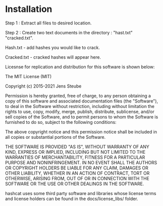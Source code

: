 # Installation

Step 1 : Extract all files to desired location. 

Step 2 : Create two text documents in the directory : "hast.txt" "cracked.txt". 

Hash.txt - add hashes you would like to crack. 

Cracked.txt - cracked hashes will appear here. 

Licesnse for replication and distribution for this software is shown below:

  The MIT License (MIT)

  Copyright (c) 2015-2021 Jens Steube

  Permission is hereby granted, free of charge, to any person obtaining a copy
  of this software and associated documentation files (the "Software"), to deal
  in the Software without restriction, including without limitation the rights
  to use, copy, modify, merge, publish, distribute, sublicense, and/or sell
  copies of the Software, and to permit persons to whom the Software is
  furnished to do so, subject to the following conditions:

  The above copyright notice and this permission notice shall be included in all
  copies or substantial portions of the Software.

  THE SOFTWARE IS PROVIDED "AS IS", WITHOUT WARRANTY OF ANY KIND, EXPRESS OR
  IMPLIED, INCLUDING BUT NOT LIMITED TO THE WARRANTIES OF MERCHANTABILITY,
  FITNESS FOR A PARTICULAR PURPOSE AND NONINFRINGEMENT. IN NO EVENT SHALL THE
  AUTHORS OR COPYRIGHT HOLDERS BE LIABLE FOR ANY CLAIM, DAMAGES OR OTHER
  LIABILITY, WHETHER IN AN ACTION OF CONTRACT, TORT OR OTHERWISE, ARISING FROM,
  OUT OF OR IN CONNECTION WITH THE SOFTWARE OR THE USE OR OTHER DEALINGS IN THE
  SOFTWARE.


  hashcat uses some third party software and libraries whose license terms and
  license holders can be found in the docs/license_libs/ folder.
